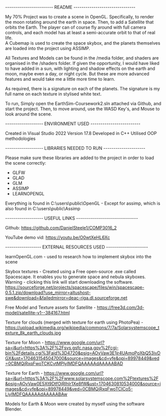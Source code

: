 ------------------------ README -------------------------------

My 70% Project was to create a scene in OpenGL. Specifically, to render the moon rotating around the earth in space. Then, to add a Satellite that orbits the Earth. 
The player can of course fly around with full camera controls, and each model has at least a semi-accurate orbit to that of real life.  
A Cubemap is used to create the space skybox, and the planets themselves are loaded into the project using ASSIMP. 

All Textures and Models can be found in the /media folder, and shaders are organised in the /shaders folder. 
If given the opportunity, I would have liked to have added in a sun, with lighting and shadow effects on the earth and moon, maybe even a day, or night cycle. But these are more advanced features and would take me a little more time to learn. 

As required, there is a signature on each of the planets. The signature is my full name on each texture in stylised white text.

To run, Simply open the EarthSim-Coursework2.sln attached via Github, and start the project. Then, to move around, use the WASD Key's, and Mouse to look around the scene.

-------------------  ENVIRONMENT USED  -------------------------

Created in Visual Studio 2022 Version 17.8
Developed in C++ 
Utilised OOP methodologies 

------------------- LIBRARIES NEEDED TO RUN ---------------------

Please make sure these libraries are added to the project in order to load the scene correctly: 
- GLFW
- GLAD
- GLM
- ASSIMP
- LEARNOPENGL

Everything is found in C:\users\public\OpenGL - Except for assimp, which is also found in C:\users\public\Assimp 

------------------- USEFUL LINKS -------------------------------

Github: https://github.com/DanielSteele1/COMP3016_2

YouTube demo vid: https://youtu.be/O0wtXeHL6Xc

------------------ EXTERNAL RESOURCES USED ---------------------

learnOpenGL.com - used to research how to implement skybox into the scene

Skybox textures - Created using a Free open-source .exe called Spacescape. It enables you to generate space and nebula skyboxes. Warning - clicking this link will start downloading the software. 
https://sourceforge.net/projects/spacescape/files/win/spacescape-0.5.1.zip/download?use_mirror=altushost-swe&download=&failedmirror=deac-riga.dl.sourceforge.net

Free Model and Texture assets for Satellite - https://free3d.com/3d-model/satellite-v1--384167.html

Texture for clouds (merged with texture for earth using PhotoPea) - https://upload.wikimedia.org/wikipedia/commons/7/7a/Solarsystemscope_texture_8k_earth_clouds.jpg

Texture for Moon - https://www.google.com/url?sa=i&url=https%3A%2F%2Fsvs.gsfc.nasa.gov%2Fcgi-bin%2Fdetails.cgi%3Faid%3D4720&psig=AOvVaw3E1jr4UAmoPoXbQ53ivDGX&ust=1704631545047000&source=images&cd=vfe&opi=89978449&ved=0CBMQjRxqFwoTCKCvtMPlyIMDFQAAAAAdAAAAABAD

Texture for Earth - https://www.google.com/url?sa=i&url=https%3A%2F%2Fwww.solarsystemscope.com%2Ftextures%2F&psig=AOvVaw0E5Xt9DtfOjRIhIr1Xe8fW&ust=1704630810534000&source=images&cd=vfe&opi=89978449&ved=0CBMQjRxqFwoTCICo5-LiyIMDFQAAAAAdAAAAABAw

Models for Earth & Moon were created by myself using the software Blender.

